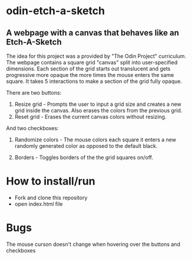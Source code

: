 # odin-etch-a-sketch

## A webpage with a canvas that behaves like an Etch-A-Sketch

The idea for this project was a provided by "The Odin Project" curriculum.
The webpage contains a square grid "canvas" split into user-specified dimensions. Each section of the grid starts out translucent and gets progressive more opaque the more times the mouse enters the same square. It takes 5 interactions to make a section of the grid fully opaque.

There are two buttons:
1. Resize grid - Prompts the user to input a grid size and creates a new grid inside the canvas. Also erases the colors from the previous grid.
2. Reset grid - Erases the current canvas colors without resizing.

And two checkboxes:
1. Randomize colors - The mouse colors each square it enters a new randomly generated color as opposed to the default black.

2. Borders - Toggles borders of the the grid squares on/off.


# How to install/run
- Fork and clone this repository
- open index.html file

# Bugs
The mouse curson doesn't change when hovering over the buttons and checkboxes